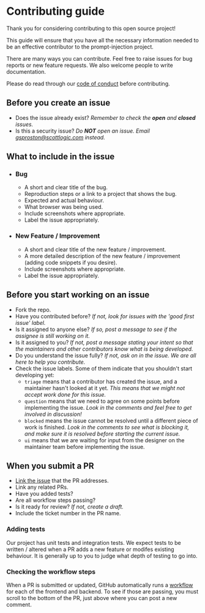 # Contributing guide

Thank you for considering contributing to this open source project!

This guide will ensure that you have all the necessary information needed to be an effective contributor to the prompt-injection project.

There are many ways you can contribute.
Feel free to raise issues for bug reports or new feature requests.
We also welcome people to write documentation.

Please do read through our [code of conduct](CODE_OF_CONDUCT.md) before contributing.

## Before you create an issue

- Does the issue already exist? _Remember to check the **open** and **closed** issues._
- Is this a security issue? _Do **NOT** open an issue. Email gsproston@scottlogic.com instead._

## What to include in the issue

- ### Bug

  - A short and clear title of the bug.
  - Reproduction steps or a link to a project that shows the bug.
  - Expected and actual behaviour.
  - What browser was being used.
  - Include screenshots where appropriate.
  - Label the issue appropriately.

- ### New Feature / Improvement
  - A short and clear title of the new feature / improvement.
  - A more detailed description of the new feature / improvement (adding code snippets if you desire).
  - Include screenshots where appropriate.
  - Label the issue appropriately.

## Before you start working on an issue

- Fork the repo.
- Have you contributed before? _If not, look for issues with the 'good first issue' label._
- Is it assigned to anyone else? _If so, post a message to see if the assignee is still working on it._
- Is it assigned to you? _If not, post a message stating your intent so that the maintainers and other contributors know what is being developed._
- Do you understand the issue fully? _If not, ask on in the issue. We are all here to help you contribute._
- Check the issue labels. Some of them indicate that you shouldn't start developing yet:
  - `triage` means that a contributor has created the issue, and a maintainer hasn't looked at it yet. _This means that we might not accept work done for this issue._
  - `question` means that we need to agree on some points before implementing the issue. _Look in the comments and feel free to get involved in discussion!_
  - `blocked` means the issue cannot be resolved until a different piece of work is finished. _Look in the comments to see what is blocking it, and make sure it is resolved before starting the current issue._
  - `ui` means that we are waiting for input from the designer on the maintainer team before implementing the issue.

## When you submit a PR

- [Link the issue](https://docs.github.com/en/issues/tracking-your-work-with-issues/linking-a-pull-request-to-an-issue) that the PR addresses.
- Link any related PRs.
- Have you added tests?
- Are all workflow steps passing?
- Is it ready for review? _If not, create a draft._
- Include the ticket number in the PR name.

### Adding tests

Our project has unit tests and integration tests. We expect tests to be written / altered when a PR adds a new feature or modifes existing behaviour. It is generally up to you to judge what depth of testing to go into.

### Checking the workflow steps

When a PR is submitted or updated, GitHub automatically runs a [workflow](https://docs.github.com/en/actions/using-workflows) for each of the frontend and backend. To see if those are passing, you must scroll to the bottom of the PR, just above where you can post a new comment.
